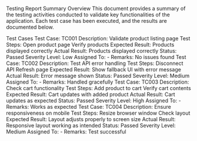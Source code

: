 Testing Report Summary
Overview
This document provides a summary of the testing activities conducted to validate key functionalities of the application. Each test case has been executed, and the results are documented below.

Test Cases
Test Case: TC001
Description: Validate product listing page
Test Steps:
Open product page
Verify products
Expected Result: Products displayed correctly
Actual Result: Products displayed correctly
Status: Passed
Severity Level: Low
Assigned To: -
Remarks: No issues found
Test Case: TC002
Description: Test API error handling
Test Steps:
Disconnect API
Refresh page
Expected Result: Show fallback UI with error message
Actual Result: Error message shown
Status: Passed
Severity Level: Medium
Assigned To: -
Remarks: Handled gracefully
Test Case: TC003
Description: Check cart functionality
Test Steps:
Add product to cart
Verify cart contents
Expected Result: Cart updates with added product
Actual Result: Cart updates as expected
Status: Passed
Severity Level: High
Assigned To: -
Remarks: Works as expected
Test Case: TC004
Description: Ensure responsiveness on mobile
Test Steps:
Resize browser window
Check layout
Expected Result: Layout adjusts properly to screen size
Actual Result: Responsive layout working as intended
Status: Passed
Severity Level: Medium
Assigned To: -
Remarks: Test successful